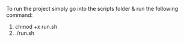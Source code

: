 To run the project simply go into the scripts folder & run the following command:

1. chmod +x run.sh
2. ./run.sh